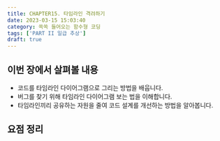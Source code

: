 ```yaml
---
title: CHAPTER15. 타임라인 격려하기
date: 2023-03-15 15:03:40
category: 쏙쏙 들어오는 함수형 코딩
tags: ['PART II 일급 추상']
draft: true
---
```


## 이번 장에서 살펴볼 내용

- 코드를 타임라인 다이어그램으로 그리는 방법을 배웁니다.
- 버그를 찾기 위해 타임라인 다이어그램 보는 법을 이해합니다.
- 타임라인끼리 공유하는 자원을 줄여 코드 설계를 개선하는 방법을 알아봅니다.

<!-- TODO: 작성해야함 -->

## 요점 정리
